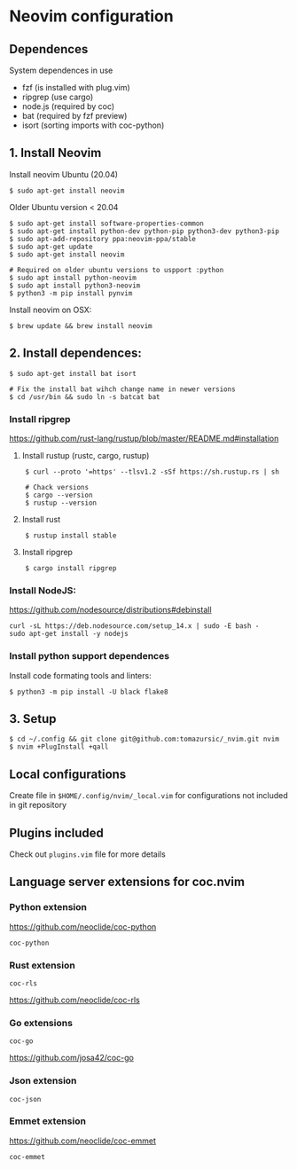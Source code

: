 # Neovim configuration

## Dependences

System dependences in use

- fzf (is installed with plug.vim)
- ripgrep (use cargo)
- node.js (required by coc)
- bat (required by fzf preview)
- isort (sorting imports with coc-python)

## 1. Install Neovim

Install neovim Ubuntu (20.04)

    $ sudo apt-get install neovim

Older Ubuntu version < 20.04

    $ sudo apt-get install software-properties-common
    $ sudo apt-get install python-dev python-pip python3-dev python3-pip
    $ sudo apt-add-repository ppa:neovim-ppa/stable
    $ sudo apt-get update
    $ sudo apt-get install neovim

    # Required on older ubuntu versions to uspport :python
    $ sudo apt install python-neovim
    $ sudo apt install python3-neovim
    $ python3 -m pip install pynvim

Install neovim on OSX:

    $ brew update && brew install neovim

## 2. Install dependences:

    $ sudo apt-get install bat isort

    # Fix the install bat wihch change name in newer versions
    $ cd /usr/bin && sudo ln -s batcat bat

### Install ripgrep

https://github.com/rust-lang/rustup/blob/master/README.md#installation

1. Install rustup (rustc, cargo, rustup)

```shell
    $ curl --proto '=https' --tlsv1.2 -sSf https://sh.rustup.rs | sh

    # Chack versions
    $ cargo --version
    $ rustup --version
```

 2. Install rust

```shell
    $ rustup install stable
```

 3. Install ripgrep

```shell
    $ cargo install ripgrep
```


### Install NodeJS:

https://github.com/nodesource/distributions#debinstall

    curl -sL https://deb.nodesource.com/setup_14.x | sudo -E bash -
    sudo apt-get install -y nodejs

### Install python support dependences

Install code formating tools and linters:

    $ python3 -m pip install -U black flake8

## 3. Setup

    $ cd ~/.config && git clone git@github.com:tomazursic/_nvim.git nvim
    $ nvim +PlugInstall +qall

## Local configurations

Create file in `$HOME/.config/nvim/_local.vim` for configurations not included in git repository

## Plugins included

Check out `plugins.vim` file for more details

## Language server extensions for coc.nvim

### Python extension

https://github.com/neoclide/coc-python

    coc-python

### Rust extension

    coc-rls

https://github.com/neoclide/coc-rls

### Go extensions

    coc-go

https://github.com/josa42/coc-go


### Json extension

    coc-json

### Emmet extension

https://github.com/neoclide/coc-emmet

    coc-emmet
